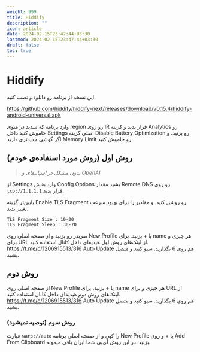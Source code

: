 ```yaml
---
weight: 999
title: Hiddify
description: ""
icon: article
date: 2024-02-15T23:47:44+03:30
lastmod: 2024-02-15T23:47:44+03:30
draft: false
toc: true
---
```

# Hiddify

این نسخه از برنامه رو دانلود و نصب کنید


https://github.com/hiddify/hiddify-next/releases/download/v0.15.4/hiddify-android-universal.apk

وارد برنامه که شدید در منوی region رو روی IR قرار بدید
و کزینه Analytics رو خاموش کنید
داخل Settings اصلی گزینه Disable Battery Optimization رو بزنید. و اگر گوشی جدیدتری دارید Memory Limit رو خاموش کنید.


## روش اول (روش مورد استفاده‌ی خودم)

> *بدون مشکل در اسپاتیفای و OpenAI*

 از  Settings وارد بخش Config Options بشید
مقدار Remote DNS رو روی `tcp://1.1.1.1` قرار بدید.

پایین‌تر گزینه Enable TLS Fragment رو روشن کنید.
و مقادیر را برای بهبود سرعت تغییر بدید.

```
TLS Fragment Size : 10-20
TLS Fragment Sleep : 30-70
```

صربدر رو بزنید و از صفحه اصلی روی New Profile یا + بزنید.
برای name هر چیزی و برای URL از لینک‌های روش اول هیدیفای داخل کانال استفاده کنید.
https://t.me/c/1206915513/316
Auto Update هم روی 6 بگذارید.
سیو کنید و متصل بشید.

## روش دوم

از صفحه اصلی روی New Profile یا + بزنید.
برای name هر چیزی و برای URL از لینک‌های روش دوم هیدیفای داخل کانال استفاده کنید.
https://t.me/c/1206915513/316
Auto Update هم روی 6 بگذارید.
سیو کنید و متصل بشید.

### روش سوم (توصیه نمیشود)

عبارت `warp://auto` را کپی و از صفحه اصلی برنامه New Profile یا +
و روی Add From Clipboard بزنید.
در این روش آی‌پی شما ایران باقی میمونه.